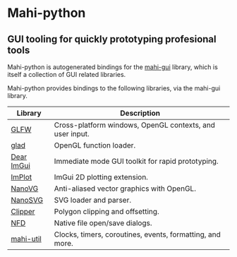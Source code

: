 # Mahi-python
## GUI tooling for quickly prototyping profesional tools 

Mahi-python is autogenerated bindings for the
[mahi-gui](https://github.com/mahilab/mahi-gui) library, which is itself 
a collection of GUI related libraries.

Mahi-python provides bindings to the following libraries, via the mahi-gui
library.

|**Library**|**Description**|
|---|---|
|[GLFW](https://www.glfw.org/)| Cross-platform windows, OpenGL contexts, and user input.  |
|[glad](https://github.com/Dav1dde/glad)| OpenGL function loader.  |
|[Dear ImGui](https://github.com/ocornut/imgui)| Immediate mode GUI toolkit for rapid prototyping.  |
|[ImPlot](https://github.com/epezent/implot)| ImGui 2D plotting extension.  |
|[NanoVG](https://github.com/memononen/nanovg)| Anti-aliased vector graphics with OpenGL.  |
|[NanoSVG](https://github.com/memononen/nanosvg)| SVG loader and parser. |
|[Clipper](http://www.angusj.com/delphi/clipper.php)| Polygon clipping and offsetting.  |
|[NFD](https://github.com/btzy/nativefiledialog-extended)| Native file open/save dialogs. |
|[mahi-util](https://github.com/mahilab/mahi-util)| Clocks, timers, coroutines, events, formatting, and more. |

